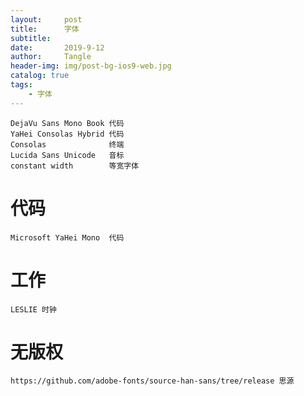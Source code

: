 ```yaml
---
layout:     post
title:      字体
subtitle:   
date:       2019-9-12
author:     Tangle
header-img: img/post-bg-ios9-web.jpg
catalog: true
tags:
    - 字体
---
```


```text
DejaVu Sans Mono Book 代码
YaHei Consolas Hybrid 代码
Consolas              终端
Lucida Sans Unicode   音标
constant width        等宽字体
```

# 代码

```
Microsoft YaHei Mono  代码
```

# 工作

```
LESLIE 时钟
```

# 无版权

```
https://github.com/adobe-fonts/source-han-sans/tree/release 思源
```
